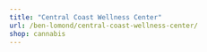 ```yaml
---
title: "Central Coast Wellness Center"
url: /ben-lomond/central-coast-wellness-center/
shop: cannabis
---
```

